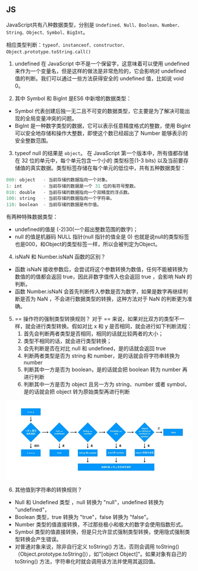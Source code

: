 ## JS
JavaScript共有八种数据类型，分别是 `Undefined、Null、Boolean、Number、String、Object、Symbol、BigInt`。

相应类型判断：`typeof、instanceof、constructor、Object.prototype.toString.call()`

1. undefined 在 JavaScript 中不是一个保留字，这意味着可以使用 undefined 来作为一个变量名，但是这样的做法是非常危险的，它会影响对 undefined 值的判断。我们可以通过一些方法获得安全的 undefined 值，比如说 void 0。

2. 其中 Symbol 和 BigInt 是ES6 中新增的数据类型：
* Symbol 代表创建后独一无二且不可变的数据类型，它主要是为了解决可能出现的全局变量冲突的问题。
* BigInt 是一种数字类型的数据，它可以表示任意精度格式的整数，使用 BigInt 可以安全地存储和操作大整数，即使这个数已经超出了 Number 能够表示的安全整数范围。

3. typeof null 的结果是 `object`。
在 JavaScript 第一个版本中，所有值都存储在 32 位的单元中，每个单元包含一个小的 类型标签(1-3 bits) 以及当前要存储值的真实数据。类型标签存储在每个单元的低位中，共有五种数据类型：
``` js
000: object   - 当前存储的数据指向一个对象。
1: int        - 当前存储的数据是一个 31 位的有符号整数。
010: double   - 当前存储的数据指向一个双精度的浮点数。
100: string   - 当前存储的数据指向一个字符串。
110: boolean  - 当前存储的数据是布尔值。
```
有两种特殊数据类型：
* undefined的值是 (-2)30(一个超出整数范围的数字)；
* null 的值是机器码 NULL 指针(null 指针的值全是 0)
也就是说null的类型标签也是000，和Object的类型标签一样，所以会被判定为Object。

4. isNaN 和 Number.isNaN 函数的区别？
* 函数 isNaN 接收参数后，会尝试将这个参数转换为数值，任何不能被转换为数值的的值都会返回 true，因此非数字值传入也会返回 true ，会影响 NaN 的判断。
* 函数 Number.isNaN 会首先判断传入参数是否为数字，如果是数字再继续判断是否为 NaN ，不会进行数据类型的转换，这种方法对于 NaN 的判断更为准确。

5. == 操作符的强制类型转换规则？
对于 == 来说，如果对比双方的类型不一样，就会进行类型转换。假如对比 x 和 y 是否相同，就会进行如下判断流程：
   1. 首先会判断两者类型是否相同，相同的话就比较两者的大小；
   2. 类型不相同的话，就会进行类型转换；
   3. 会先判断是否在对比 null 和 undefined，是的话就会返回 true
   4. 判断两者类型是否为 string 和 number，是的话就会将字符串转换为 number
   5. 判断其中一方是否为 boolean，是的话就会把 boolean 转为 number 再进行判断
   6. 判断其中一方是否为 object 且另一方为 string、number 或者 symbol，是的话就会把 object 转为原始类型再进行判断
  
![](./imgs/==.jpg)

6. 其他值到字符串的转换规则？
* Null 和 Undefined 类型 ，null 转换为 "null"，undefined 转换为 "undefined"，
* Boolean 类型，true 转换为 "true"，false 转换为 "false"。
* Number 类型的值直接转换，不过那些极小和极大的数字会使用指数形式。
* Symbol 类型的值直接转换，但是只允许显式强制类型转换，使用隐式强制类型转换会产生错误。
* 对普通对象来说，除非自行定义 toString() 方法，否则会调用 toString()（Object.prototype.toString()），如"[object Object]"。如果对象有自己的 toString() 方法，字符串化时就会调用该方法并使用其返回值。